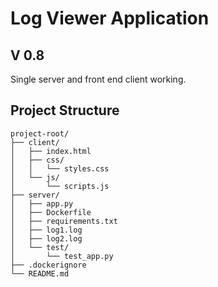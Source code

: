 # Log Viewer Application

## V 0.8
Single server and front end client working.

## Project Structure
```
project-root/
├── client/
│   ├── index.html
│   ├── css/
│   │   └── styles.css
│   └── js/
│       └── scripts.js
├── server/
│   ├── app.py
│   ├── Dockerfile
│   ├── requirements.txt
│   ├── log1.log
│   ├── log2.log
│   └── test/
│       └── test_app.py
├── .dockerignore
└── README.md
```
